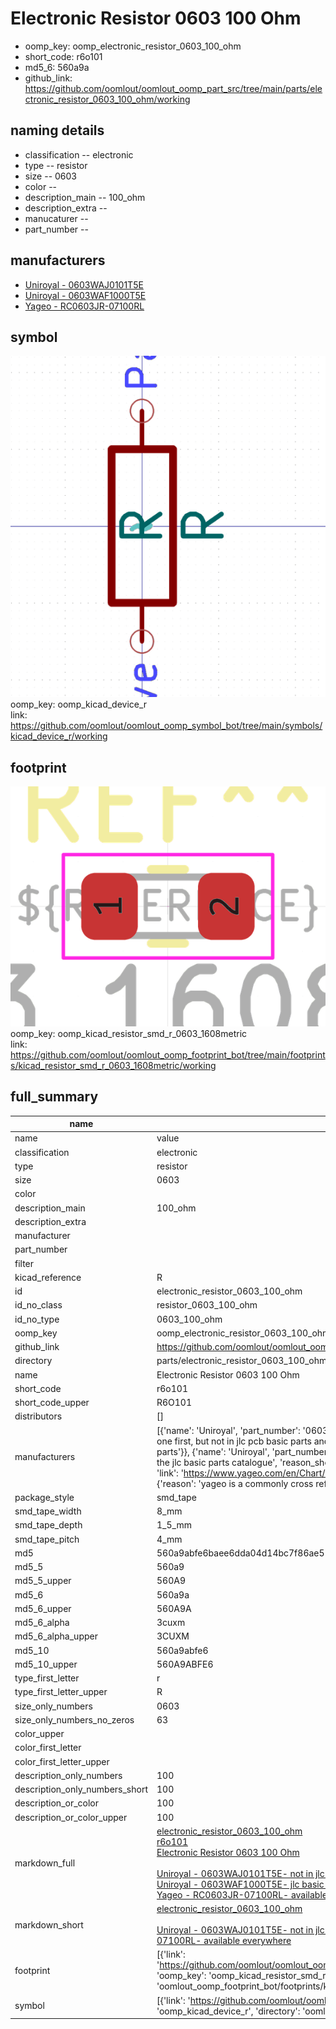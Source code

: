 # Electronic Resistor 0603 100 Ohm

  
* oomp_key: oomp_electronic_resistor_0603_100_ohm 
* short_code: r6o101
* md5_6: 560a9a  
* github_link: https://github.com/oomlout/oomlout_oomp_part_src/tree/main/parts/electronic_resistor_0603_100_ohm/working  
## naming details
* classification -- electronic
* type -- resistor
* size -- 0603
* color -- 
* description_main -- 100_ohm
* description_extra -- 
* manucaturer -- 
* part_number -- 


## manufacturers
* [Uniroyal - 0603WAJ0101T5E]()  
* [Uniroyal - 0603WAF1000T5E]()  
* [Yageo - RC0603JR-07100RL](https://www.yageo.com/en/Chart/Download/pdf/RC0603JR-07100RL)  

## symbol

![](symbol/0/working/working_600.png)  
oomp_key: oomp_kicad_device_r  
link: https://github.com/oomlout/oomlout_oomp_symbol_bot/tree/main/symbols/kicad_device_r/working  

## footprint

![](footprint/0/working/working_600.png)  
oomp_key: oomp_kicad_resistor_smd_r_0603_1608metric  
link: https://github.com/oomlout/oomlout_oomp_footprint_bot/tree/main/footprints/kicad_resistor_smd_r_0603_1608metric/working  

## full_summary
| name | value | 
| --- | --- | 
| name | value | 
| classification | electronic | 
| type | resistor | 
| size | 0603 | 
| color |  | 
| description_main | 100_ohm | 
| description_extra |  | 
| manufacturer |  | 
| part_number |  | 
| filter |  | 
| kicad_reference | R | 
| id | electronic_resistor_0603_100_ohm | 
| id_no_class | resistor_0603_100_ohm | 
| id_no_type | 0603_100_ohm | 
| oomp_key | oomp_electronic_resistor_0603_100_ohm | 
| github_link | https://github.com/oomlout/oomlout_oomp_part_src/tree/main/parts/electronic_resistor_0603_100_ohm/working | 
| directory | parts/electronic_resistor_0603_100_ohm | 
| name | Electronic Resistor 0603 100 Ohm | 
| short_code | r6o101 | 
| short_code_upper | R6O101 | 
| distributors | [] | 
| manufacturers | [{'name': 'Uniroyal', 'part_number': '0603WAJ0101T5E', 'link': '', 'id': 'manufacturer_uniroyal', 'note': {'reason': 'did this one first, but not in jlc pcb basic parts and 1 percent are and they are the same price', 'reason_short': 'not in jlc basic parts'}}, {'name': 'Uniroyal', 'part_number': '0603WAF1000T5E', 'link': '', 'id': 'manufacturer_uniroyal', 'note': {'reason': 'in the jlc basic parts catalogue', 'reason_short': 'jlc basic part'}}, {'name': 'Yageo', 'part_number': 'RC0603JR-07100RL', 'link': 'https://www.yageo.com/en/Chart/Download/pdf/RC0603JR-07100RL', 'id': 'manufacturer_yageo', 'note': {'reason': 'yageo is a commonly cross referenced part number', 'reason_short': 'available everywhere'}}] | 
| package_style | smd_tape | 
| smd_tape_width | 8_mm | 
| smd_tape_depth | 1_5_mm | 
| smd_tape_pitch | 4_mm | 
| md5 | 560a9abfe6baee6dda04d14bc7f86ae5 | 
| md5_5 | 560a9 | 
| md5_5_upper | 560A9 | 
| md5_6 | 560a9a | 
| md5_6_upper | 560A9A | 
| md5_6_alpha | 3cuxm | 
| md5_6_alpha_upper | 3CUXM | 
| md5_10 | 560a9abfe6 | 
| md5_10_upper | 560A9ABFE6 | 
| type_first_letter | r | 
| type_first_letter_upper | R | 
| size_only_numbers | 0603 | 
| size_only_numbers_no_zeros | 63 | 
| color_upper |  | 
| color_first_letter |  | 
| color_first_letter_upper |  | 
| description_only_numbers | 100 | 
| description_only_numbers_short | 100 | 
| description_or_color | 100 | 
| description_or_color_upper | 100 | 
| markdown_full | [electronic_resistor_0603_100_ohm](https://github.com/oomlout/oomlout_oomp_part_src/tree/main/parts/electronic_resistor_0603_100_ohm/working)<br>[r6o101](https://github.com/oomlout/oomlout_oomp_part_src/tree/main/parts/electronic_resistor_0603_100_ohm/working)<br>[Electronic Resistor 0603 100 Ohm](https://github.com/oomlout/oomlout_oomp_part_src/tree/main/parts/electronic_resistor_0603_100_ohm/working)<br><br>[Uniroyal - 0603WAJ0101T5E- not in jlc basic parts]() [(L)  ](https://www.lcsc.com/search?q=0603WAJ0101T5E)[(D)  ](https://www.digikey.com/en/products?keywords=0603WAJ0101T5E)[(M)  ](https://www.mouser.com/Search/Refine?Keyword=0603WAJ0101T5E)[(N)  ](https://www.newark.com/search?st=0603WAJ0101T5E)[(SZ)  ](https://so.szlcsc.com/global.html?k=0603WAJ0101T5E)<br>[Uniroyal - 0603WAF1000T5E- jlc basic part]() [(L)  ](https://www.lcsc.com/search?q=0603WAF1000T5E)[(D)  ](https://www.digikey.com/en/products?keywords=0603WAF1000T5E)[(M)  ](https://www.mouser.com/Search/Refine?Keyword=0603WAF1000T5E)[(N)  ](https://www.newark.com/search?st=0603WAF1000T5E)[(SZ)  ](https://so.szlcsc.com/global.html?k=0603WAF1000T5E)<br>[Yageo - RC0603JR-07100RL- available everywhere](https://www.yageo.com/en/Chart/Download/pdf/RC0603JR-07100RL) [(L)  ](https://www.lcsc.com/search?q=RC0603JR-07100RL)[(D)  ](https://www.digikey.com/en/products?keywords=RC0603JR-07100RL)[(M)  ](https://www.mouser.com/Search/Refine?Keyword=RC0603JR-07100RL)[(N)  ](https://www.newark.com/search?st=RC0603JR-07100RL)[(SZ)  ](https://so.szlcsc.com/global.html?k=RC0603JR-07100RL)<br> | 
| markdown_short | [electronic_resistor_0603_100_ohm](https://github.com/oomlout/oomlout_oomp_part_src/tree/main/parts/electronic_resistor_0603_100_ohm/working)<br><br>[Uniroyal - 0603WAJ0101T5E- not in jlc basic parts]()[Uniroyal - 0603WAF1000T5E- jlc basic part]()[Yageo - RC0603JR-07100RL- available everywhere](https://www.yageo.com/en/Chart/Download/pdf/RC0603JR-07100RL) | 
| footprint | [{'link': 'https://github.com/oomlout/oomlout_oomp_footprint_bot/tree/main/foootprntss/kicad_resistor_smd_r_0603_1608metric', 'oomp_key': 'oomp_kicad_resistor_smd_r_0603_1608metric', 'directory': 'oomlout_oomp_footprint_bot/footprints/kicad_resistor_smd_r_0603_1608metric//working/working.kicad_mod'}] | 
| symbol | [{'link': 'https://github.com/oomlout/oomlout_oomp_symbol_bot/tree/main/symbols/kicad_device_r', 'oomp_key': 'oomp_kicad_device_r', 'directory': 'oomlout_oomp_symbol_bot/symbols/kicad_device_r//working/working.kicad_sym'}] | 

